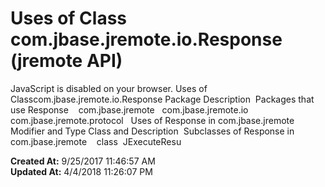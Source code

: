 # Uses of Class com.jbase.jremote.io.Response (jremote API)

JavaScript is disabled on your browser. Uses of Classcom.jbase.jremote.io.Response Package Description  Packages that use Response    com.jbase.jremote   com.jbase.jremote.io   com.jbase.jremote.protocol   Uses of Response in com.jbase.jremote Modifier and Type Class and Description  Subclasses of Response in com.jbase.jremote    class  JExecuteResu  

**Created At:** 9/25/2017 11:46:57 AM  
**Updated At:** 4/4/2018 11:26:07 PM  


